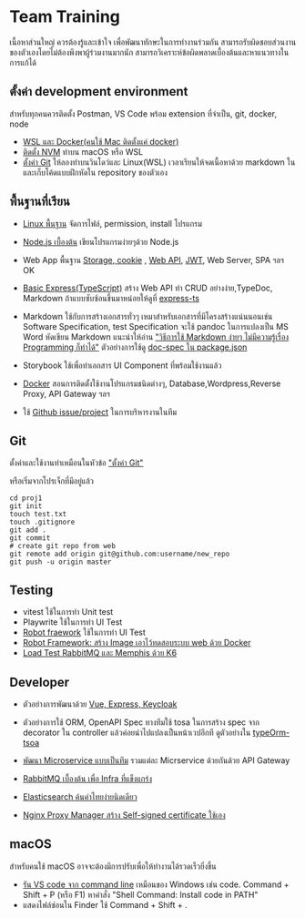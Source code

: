 # Team Training

เนื้อหาส่วนใหญ่ ควรต้องรู้และเข้าใจ เพื่อพัฒนาทักษะในการทำงานร่วมกัน สามารถรับผิดชอบส่วนงานของตัวเองโดยไม่ต้องพึงพาผู้ร่วมงานมากนัก สามารถวิเคราะห์ข้อผิดพลาดเบื้องต้นและหาแนวทางในการแก้ได้

## ตั้งค่า development environment
สำหรับทุกคนควรติดตั้ง Postman, VS Code พร้อม extension ที่จำเป็น, git, docker, node

- [WSL และ Docker(คนใช้ Mac ติดตั้งแค่ docker)](https://www.youtube.com/watch?v=8g_GwM60MaU)
- [ติดตั้ง NVM](https://github.com/nvm-sh/nvm) ทำบน macOS หรือ WSL
- [ตั้งค่า Git](https://github.com/schooltechx/youtube/blob/main/fullstack-dev/github/Setup.md) ให้ลองทำบนวินโดว์และ Linux(WSL) เวลาเรียนให้จดเนื้อหาด้วย markdown ใน และเก็บโค้ดแบบฝึกหัดใน repository ของตัวเอง

## พื้นฐานที่เรียน
- [Linux พื้นฐาน](./basic_linux.md) จัดการไฟล์, permission, install โปรแกรม
- [Node.js เบื้องต้น](./node/Readme.md)
เขียนโปรแกรมง่ายๆด้วย Node.js 
- Web App พื้นฐาน [Storage, cookie](https://youtu.be/amm45rEjono)
, [Web API](https://youtu.be/c49Y5VKKW34), [JWT](https://youtu.be/Sw-k9j2NeO8), Web Server, SPA ฯลฯ OK
- [Basic Express(TypeScript)](./ex-ts) สร้าง Web API ทำ CRUD อย่างง่าย,TypeDoc, Markdown ถ้าแบบซับซ้อนขึ้นมาหน่อยให้ดูที่ [express-ts](./express-ts/Readme.md)
- Markdown ใช้กับการสร้างเอกสารทั่วๆ เหมาสำหรับเอกสารที่มีโครงสร้างแน่นนอนเช่น Software Specification, test Specification จะใช้ pandoc ในการแปลงเป็น MS Word  หัดเขียน Markdown แนะนำให้อ่าน ["วิธีการใช้ Markdown ง่ายๆ ไม่มีความรู้เรื่อง Programming ก็ทำได้"](https://dev.classmethod.jp/articles/how-to-use-markdown-simply/)
ตัวอย่างการใช้ดู [doc-spec ใน package.json](./express-ts/package.json)
- Storybook ใช้เพื่อทำเอกสาร UI Component ที่พร้อมใช้งานแล้ว

- [Docker](./docker/Readme.md) สอนการติดตั้งใช้งานโปรแกรมชนิดต่างๆ, Database,Wordpress,Reverse Proxy, API Gateway ฯลฯ
- ใช้ [Github issue/project](https://github.com/features/issues) ในการบริหารงานในทีม

## Git
ตั้งค่าและใช้งานทำเหมือนในหัวข้อ ["ตั้งค่า Git"](https://github.com/schooltechx/youtube/blob/main/fullstac"k-dev/github/Setup.md) 

หรือเริ่มจากโปรเจ็กที่มีอยู่แล้ว
```
cd proj1
git init
touch test.txt
touch .gitignore
git add .
git commit
# create git repo from web
git remote add origin git@github.com:username/new_repo
git push -u origin master

```

## Testing
- vitest ใช้ในการทำ Unit test
- Playwrite ใช้ในการทำ UI Test
- [Robot fraework](./RobotFramework/)  ใช้ในการทำ UI Test
- [Robot Framework: สร้าง Image เอาไว้ทดสอบระบบ web ด้วย Docker](https://www.somkiat.cc/docker-image-for-robotframework/)
- [Load Test RabbitMQ และ Memphis ด้วย K6](https://www.youtube.com/watch?v=7KKoXFLqavE&t=820s)

## Developer
- ตัวอย่างการพัฒนาด้วย [Vue, Express, Keycloak](./keycloak-vue-express-ts/Readme.md) 
- ตัวอย่างการใช้ ORM, OpenAPI Spec ทางทีมใช้ tosa ในการสร้าง spec จาก decorator ใน controller แล้วค่อยนำไปแปลงเป็นหน้าเวปอีกที ดูตัวอย่างใน [typeOrm-tsoa](./typeOrm-tsoa/)

- [พัฒนา Microservice แบบเป็นทีม](https://youtu.be/-zfABqdhmPg?si=ULJ5HjrLzAuLSGIP) รวมแต่ละ Micrservice ด้วยกันด้วย API Gateway 
- [RabbitMQ เบื้องต้น เพื่อ Infra ที่แข็งแกร่ง](https://www.youtube.com/watch?v=2vcApGyfiVs) 
- [Elasticsearch ค้นคำไทยง่ายนิดเดียว](https://www.youtube.com/watch?v=WGRKCnafBC4)
- [Nginx Proxy Manager สร้าง Self-signed certificate ใช้เอง](https://www.youtube.com/watch?v=pyJF2DnPv7Y)

## macOS
สำหรับคนใช้ macOS อาจจะต้องมีการปรับเพื่อให้ทำงานได้รวดเร็วยิ่งขึ้น
- [รัน VS code จาก command line](https://code.visualstudio.com/docs/setup/mac#_launching-from-the-command-line) เหมือนของ Windows เช่น code. Command + Shift + P (หรือ F1) หาคำสั่ง "Shell Command: Install code in PATH"
- แสดงไฟล์ซ่อนใน Finder ใช้ Command + Shift + .
